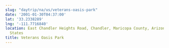 ```yaml
---
slug: "daytrip/na/us/veterans-oasis-park"
date: '2001-01-30T04:37:00'
lat: '33.2338289'
lng: '-111.7716840'
location: East Chandler Heights Road, Chandler, Maricopa County, Arizona, 85249, United
  States
title: Veterans Oasis Park
---
```




